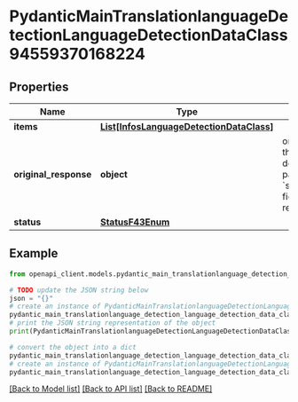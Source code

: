# PydanticMainTranslationlanguageDetectionLanguageDetectionDataClass94559370168224


## Properties

Name | Type | Description | Notes
------------ | ------------- | ------------- | -------------
**items** | [**List[InfosLanguageDetectionDataClass]**](InfosLanguageDetectionDataClass.md) |  | [optional] 
**original_response** | **object** | original response sent by the provider, hidden by default, show it by passing the &#x60;show_original_response&#x60; field to &#x60;true&#x60; in your request | [optional] 
**status** | [**StatusF43Enum**](StatusF43Enum.md) |  | 

## Example

```python
from openapi_client.models.pydantic_main_translationlanguage_detection_language_detection_data_class94559370168224 import PydanticMainTranslationlanguageDetectionLanguageDetectionDataClass94559370168224

# TODO update the JSON string below
json = "{}"
# create an instance of PydanticMainTranslationlanguageDetectionLanguageDetectionDataClass94559370168224 from a JSON string
pydantic_main_translationlanguage_detection_language_detection_data_class94559370168224_instance = PydanticMainTranslationlanguageDetectionLanguageDetectionDataClass94559370168224.from_json(json)
# print the JSON string representation of the object
print(PydanticMainTranslationlanguageDetectionLanguageDetectionDataClass94559370168224.to_json())

# convert the object into a dict
pydantic_main_translationlanguage_detection_language_detection_data_class94559370168224_dict = pydantic_main_translationlanguage_detection_language_detection_data_class94559370168224_instance.to_dict()
# create an instance of PydanticMainTranslationlanguageDetectionLanguageDetectionDataClass94559370168224 from a dict
pydantic_main_translationlanguage_detection_language_detection_data_class94559370168224_form_dict = pydantic_main_translationlanguage_detection_language_detection_data_class94559370168224.from_dict(pydantic_main_translationlanguage_detection_language_detection_data_class94559370168224_dict)
```
[[Back to Model list]](../README.md#documentation-for-models) [[Back to API list]](../README.md#documentation-for-api-endpoints) [[Back to README]](../README.md)



